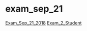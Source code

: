 # exam_sep_21

[Exam_Sep_21_2018](https://github.com/Mitchelvanrooij2799/exam_sep_21/blob/master/exam_Sep_21_2018.ipynb)
[Exam_2_Student](https://github.com/Mitchelvanrooij2799/exam_sep_21/blob/master/exam_2_student.ipynb)
